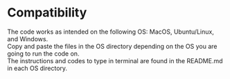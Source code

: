 # Compatibility
The code works as intended on the following OS: MacOS, Ubuntu/Linux, and Windows. <br>
Copy and paste the files in the OS directory depending on the OS you are going to run the code on. <br>
The instructions and codes to type in terminal are found in the README.md in each OS directory.
